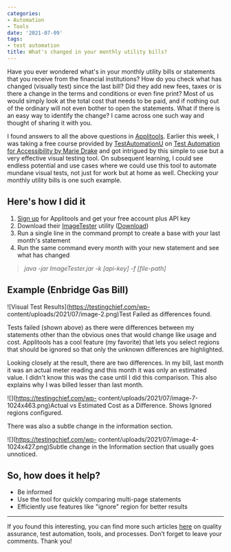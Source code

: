 ```yaml
---
categories:
- Automation
- Tools
date: '2021-07-09'
tags:
- test automation
title: What's changed in your monthly utility bills?
---
```


Have you ever wondered what's in your monthly utility bills or statements that
you receive from the financial institutions? How do you check what has changed
(visually test) since the last bill? Did they add new fees, taxes or is there
a change in the terms and conditions or even fine print? Most of us would
simply look at the total cost that needs to be paid, and if nothing out of the
ordinary will not even bother to open the statements. What if there is an easy
way to identify the change? I came across one such way and thought of sharing
it with you.

I found answers to all the above questions in
[Applitools](https://applitools.com/). Earlier this week, I was taking a free
course provided by [TestAutomationU](https://testautomationu.applitools.com/)
on [Test Automation for Accessibility by Marie
Drake](https://testautomationu.applitools.com/accessibility-testing-tutorial/)
and got intrigued by this simple to use but a very effective visual testing
tool. On subsequent learning, I could see endless potential and use cases
where we could use this tool to automate mundane visual tests, not just for
work but at home as well. Checking your monthly utility bills is one such
example.

## Here's how I did it

  1. [Sign up](https://auth.applitools.com/users/register) for Applitools and get your free account plus API key
  2. Download their [ImageTester](https://github.com/applitools/ImageTester/releases) utility ([Download](https://testingchief.com/wp-content/uploads/2023/07/ImageTester_3.5.1.zip))
  3. Run a single line in the command prompt to create a base with your last month's statement
  4. Run the same command every month with your new statement and see what has changed

> _java -jar ImageTester.jar -k [api-key] -f [file-path]_

## Example (Enbridge Gas Bill)

![Visual Test Results](https://testingchief.com/wp-
content/uploads/2021/07/image-2.png)Test Failed as differences found.

Tests failed (shown above) as there were differences between my statements
other than the obvious ones that would change like usage and cost. Applitools
has a cool feature (my favorite) that lets you select regions that should be
ignored so that only the unknown differences are highlighted.

Looking closely at the result, there are two differences. In my bill, last
month it was an actual meter reading and this month it was only an estimated
value. I didn't know this was the case until I did this comparison. This also
explains why I was billed lesser than last month.

![](https://testingchief.com/wp-
content/uploads/2021/07/image-7-1024x463.png)Actual vs Estimated Cost as a
Difference. Shows Ignored regions configured.

There was also a subtle change in the information section.

![](https://testingchief.com/wp-
content/uploads/2021/07/image-4-1024x427.png)Subtle change in the Information
section that usually goes unnoticed.

## So, how does it help?

  * Be informed
  * Use the tool for quickly comparing multi-page statements
  * Efficiently use features like "ignore" region for better results

* * *

If you found this interesting, you can find more such articles
[here](https://skthetester.github.io/) on quality assurance, test automation,
tools, and processes. Don’t forget to leave your comments. Thank you!